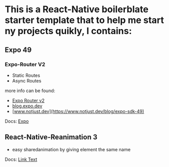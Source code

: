 # This is a React-Native boilerblate starter template that to help me start ny projects quikly, I contains:

## Expo 49

### Expo-Router V2

- Static Routes
- Async Routes

more info can be found:

- [Expo Router v2](https://blog.expo.dev/introducing-expo-router-v2-3850fd5c3ca1)
- [blog.expo.dev](https://blog.expo.dev/expo-sdk-49-c6d398cdf740)
- [www.notjust.dev](https://www.notjust.dev/blog/expo-sdk-49)

Docs: [Expo](https://expo.dev/)

## React-Native-Reanimation 3

- easy sharedanimation by giving element the same name

Docs: [Link Text](https://docs.swmansion.com/react-native-reanimated/)
